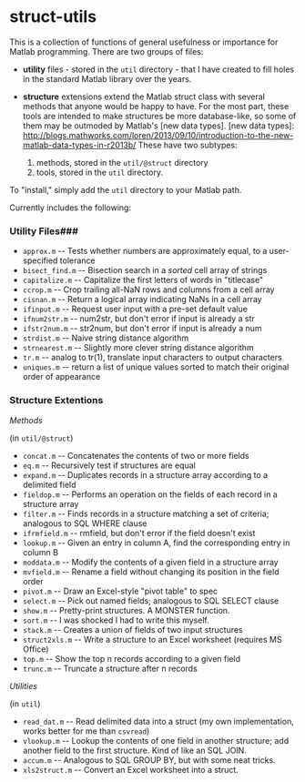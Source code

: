 struct-utils
============

This is a collection of functions of general usefulness or importance for
Matlab programming.  There are two groups of files:

 - **utility** files - stored in the `util` directory - that I have created to
 fill holes in the standard Matlab library over the years.

 - **structure** extensions extend the Matlab struct class with several
 methods that anyone would be happy to have. For the most part, these tools
 are intended to make structures be more database-like, so some of them may
 be outmoded by Matlab's [new data types].  [new data types]:
 http://blogs.mathworks.com/loren/2013/09/10/introduction-to-the-new-matlab-data-types-in-r2013b/
 These have two subtypes:
	 1. methods, stored in the `util/@struct` directory
	 1. tools, stored in the `util` directory.

To "install," simply add the `util` directory to your Matlab path.

Currently includes the following:

### Utility Files###

 - `approx.m` -- Tests whether numbers are approximately equal, to a
   user-specified tolerance
 - `bisect_find.m` -- Bisection search in a *sorted* cell array of
   strings
 - `capitalize.m` -- Capitalize the first letters of words in "titlecase"
 - `ccrop.m` -- Crop trailing all-NaN rows and columns from a cell array
 - `cisnan.m` -- Return a logical array indicating NaNs in a cell array
 - `ifinput.m` -- Request user input with a pre-set default value
 - `ifnum2str.m` -- num2str, but don't error if input is already a str
 - `ifstr2num.m` -- str2num, but don't error if input is already a num
 - `strdist.m` -- Naive string distance algorithm 
 - `strnearest.m` -- Slightly more clever string distance algorithm
 - `tr.m` -- analog to tr(1), translate input characters to output characters
 - `uniques.m` -- return a list of unique values sorted to match their
   original order of appearance 

### Structure Extentions ###

*Methods*

(in `util/@struct`)

 - `concat.m` -- Concatenates the contents of two or more fields 
 - `eq.m` -- Recursively test if structures are equal
 - `expand.m` -- Duplicates records in a structure array according to a
   delimited field
 - `fieldop.m` -- Performs an operation on the fields of each record in a
   structure array 
 - `filter.m` -- Finds records in a structure matching a set of criteria;
   analogous to SQL WHERE clause
 - `ifrmfield.m` -- rmfield, but don't error if the field doesn't exist
 - `lookup.m` -- Given an entry in column A, find the corresponding entry
   in column B
 - `moddata.m` -- Modify the contents of a given field in a structure array
 - `mvfield.m` -- Rename a field without changing its position in the field order
 - `pivot.m` -- Draw an Excel-style "pivot table" to spec
 - `select.m` -- Pick out named fields; analogous to SQL SELECT clause
 - `show.m` -- Pretty-print structures.  A MONSTER function.
 - `sort.m` -- I was shocked I had to write this myself.
 - `stack.m` -- Creates a union of fields of two input structures
 - `struct2xls.m` -- Write a structure to an Excel worksheet (requires MS
   Office) 
 - `top.m` -- Show the top n records according to a given field
 - `trunc.m` -- Truncate a structure after n records

*Utilities*

(in `util`)

 - `read_dat.m` -- Read delimited data into a struct (my own
   implementation, works better for me than `csvread`)
 - `vlookup.m` -- Lookup the contents of one field in another structure;
   add another field to the first structure.  Kind of like an SQL JOIN.
 - `accum.m` -- Analogous to SQL GROUP BY, but with some neat tricks.
 - `xls2struct.m` -- Convert an Excel worksheet into a struct.

